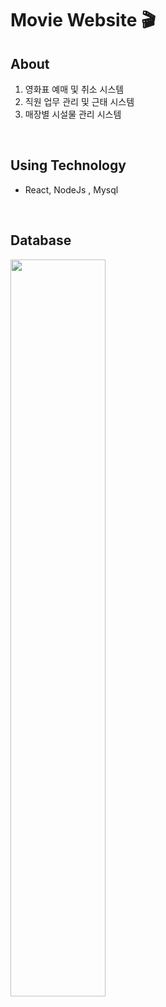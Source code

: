 # Movie Website 🎬

## About 

1. 영화표 예매 및 취소 시스템
2. 직원 업무 관리 및 근태 시스템
3. 매장별 시설물 관리 시스템

<br>

## Using Technology 
- React, NodeJs , Mysql

<br>

## Database 

<img src="https://user-images.githubusercontent.com/43091713/107845080-50487e80-6e1c-11eb-87cf-ef93e6dfe137.png" width="55%" align="center"> 



